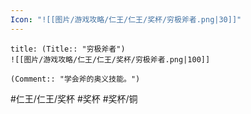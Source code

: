 ```yaml
---
Icon: "![[图片/游戏攻略/仁王/仁王/奖杯/穷极斧者.png|30]]"
---
```

```ad-common-bronze-trophy
title: (Title:: "穷极斧者")
![[图片/游戏攻略/仁王/仁王/奖杯/穷极斧者.png|100]]

(Comment:: "学会斧的奥义技能。")
```

#仁王/仁王/奖杯 #奖杯 #奖杯/铜
